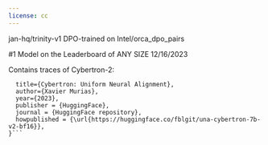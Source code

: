 ```yaml
---
license: cc
---
```

jan-hq/trinity-v1 DPO-trained on Intel/orca_dpo_pairs

#1 Model on the Leaderboard of ANY SIZE 12/16/2023

Contains traces of Cybertron-2: 
```@misc{unacybertron7b,
  title={Cybertron: Uniform Neural Alignment}, 
  author={Xavier Murias},
  year={2023},
  publisher = {HuggingFace},
  journal = {HuggingFace repository},
  howpublished = {\url{https://huggingface.co/fblgit/una-cybertron-7b-v2-bf16}},
}```